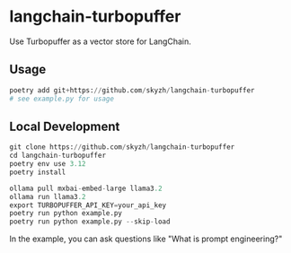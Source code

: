 # langchain-turbopuffer

Use Turbopuffer as a vector store for LangChain.

## Usage

```python
poetry add git+https://github.com/skyzh/langchain-turbopuffer
# see example.py for usage
```

## Local Development

```python
git clone https://github.com/skyzh/langchain-turbopuffer
cd langchain-turbopuffer
poetry env use 3.12
poetry install

ollama pull mxbai-embed-large llama3.2
ollama run llama3.2
export TURBOPUFFER_API_KEY=your_api_key
poetry run python example.py
poetry run python example.py --skip-load
```

In the example, you can ask questions like "What is prompt engineering?"
